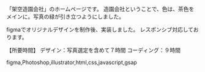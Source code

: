 「架空造園会社」のホームページです。
造園会社ということで、色は、茶色をメインに。写真の緑が引き立つようにしました。

figmaでオリジナルデザインを制作後、実装しました。
レスポンシブ対応しております。

【所要時間】
デザイン：写真選定を含めて７時間
コーディング：９時間

figma,Photoshop,illustrator,html,css,javascript,gsap
